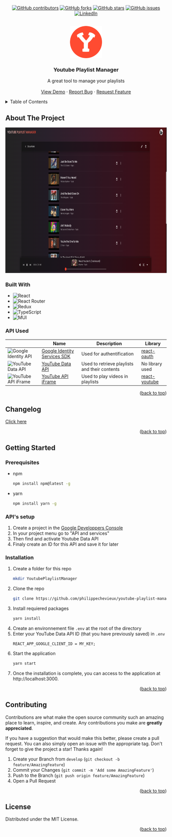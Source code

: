 <!-- Improved compatibility of back to top link: See: https://github.com/othneildrew/Best-README-Template/pull/73 -->
<a name="readme-top"></a>


<!-- 
*** PROJECT SHIELDS
*** Template for Github Stats : https://github.com/Naereen/badges
-->
<div align="center">

[![GitHub contributors](https://img.shields.io/github/contributors/philippechevieux/youtube-playlist-manager?style=for-the-badge)](https://github.com/philippechevieux/youtube-playlist-manager/)
[![GitHub forks](https://img.shields.io/github/forks/philippechevieux/youtube-playlist-manager?style=for-the-badge)](https://github.com/philippechevieux/youtube-playlist-manager/)
[![GitHub stars](https://img.shields.io/github/stars/philippechevieux/youtube-playlist-manager?style=for-the-badge)](https://github.com/philippechevieux/youtube-playlist-manager/)
[![GitHub issues](https://img.shields.io/github/issues/philippechevieux/youtube-playlist-manager?style=for-the-badge)](https://github.com/philippechevieux/youtube-playlist-manager/)
[![LinkedIn](https://img.shields.io/badge/linkedin-%230077B5.svg?style=for-the-badge&logo=linkedin&logoColor=white)](https://www.linkedin.com/in/philippe-chevieux-287829141/)
   
</div>


<!-- PROJECT LOGO -->
<br />
<div align="center">
   <img src="https://github.com/philippechevieux/youtube-playlist-manager/blob/master/public/logo192.png" alt="Logo" width="100" height="100">

  <h3 align="center">Youtube Playlist Manager</h3>

  <p align="center">
    A great tool to manage your playlists
    <br />
    <br />
    <a href="https://youtubeplaylistmanager.philintel.com/">View Demo</a>
    ·
    <a href="https://github.com/philippechevieux/youtube-playlist-manager/issues">Report Bug</a>
    ·
    <a href="https://github.com/philippechevieux/youtube-playlist-manager/issues">Request Feature</a>
  </p>
</div>


<!-- TABLE OF CONTENTS -->
<details>
  <summary>Table of Contents</summary>
  <ol>
    <li>
      <a href="#about-the-project">About The Project</a>
      <ul>
        <li><a href="#built-with">Built With</a></li>
        <li><a href="#api-used">API Used</a></li>
      </ul>
    </li>
    <li>
      <a href="#getting-started">Getting Started</a>
      <ul>
        <li><a href="#prerequisites">Prerequisites</a></li>
        <li><a href="#installation">Installation</a></li>
      </ul>
    </li>
    <li><a href="#contributing">Contributing</a></li>
    <li><a href="#license">License</a></li>
  </ol>
</details>



<!-- ABOUT THE PROJECT -->
## About The Project

<div align="center">
   <img src="https://github.com/philippechevieux/youtube-playlist-manager/blob/master/public/screenshots/1.1.0/bottom-player.png" alt="Logo" width="900" height="453">
</div>

<!-- 
*** Template for badges : https://github.com/Ileriayo/markdown-badges
-->

### Built With

* ![React](https://img.shields.io/badge/react-%2320232a.svg?style=for-the-badge&logo=react&logoColor=%2361DAFB)
* ![React Router](https://img.shields.io/badge/React_Router-CA4245?style=for-the-badge&logo=react-router&logoColor=white)
* ![Redux](https://img.shields.io/badge/redux-%23593d88.svg?style=for-the-badge&logo=redux&logoColor=white)
* ![TypeScript](https://img.shields.io/badge/typescript-%23007ACC.svg?style=for-the-badge&logo=typescript&logoColor=white)
* ![MUI](https://img.shields.io/badge/MUI-%230081CB.svg?style=for-the-badge&logo=mui&logoColor=white)

### API Used

|  | Name | Description | Library |
|---|---|---|---|
|![Google Identity API](https://img.shields.io/badge/google-4285F4?style=for-the-badge&logo=google&logoColor=white)| [Google Identity Services SDK](https://developers.google.com/identity/gsi/web/guides/overview) | Used for authentification | [react-oauth](https://github.com/MomenSherif/react-oauth)
|![YouTube Data API](https://img.shields.io/badge/YouTube-%23FF0000.svg?style=for-the-badge&logo=YouTube&logoColor=white)| [YouTube Data API](https://developers.google.com/youtube/v3/getting-started) | Used to retrieve playlists and their contents| No library used |
|![YouTube API iFrame](https://img.shields.io/badge/YouTube-%23FF0000.svg?style=for-the-badge&logo=YouTube&logoColor=white)| [YouTube API iFrame](https://developers.google.com/youtube/iframe_api_reference) | Used to play videos in playlists| [react-youtube](https://github.com/tjallingt/react-youtube) |


<p align="right">(<a href="#readme-top">back to top</a>)</p>

## Changelog

[Click here](https://github.com/philippechevieux/youtube-playlist-manager/wiki/changelog)


<p align="right">(<a href="#readme-top">back to top</a>)</p>

<!-- GETTING STARTED -->
## Getting Started
### Prerequisites
* npm
  ```sh
  npm install npm@latest -g
  ```

* yarn
  ```sh
  npm install yarn -g
  ```
  
### API's setup
1. Create a project in the [Google Developpers Console](https://console.cloud.google.com/)
2. In your project menu go to "API and services"
3. Then find and activate Youtube Data API
4. Finaly create an ID for this API and save it for later

### Installation

1. Create a folder for this repo
   ```sh
   mkdir YoutubePlaylistManager
   ```
2. Clone the repo
   ```sh
   git clone https://github.com/philippechevieux/youtube-playlist-manager.git
   ```
3. Install requiered packages
   ```sh
   yarn install
   ```
4. Create an environnement file `.env` at the root of the directory
5. Enter your YouTube Data API ID (that you have previously saved) in `.env`
   ```env
   REACT_APP_GOOGLE_CLIENT_ID = MY_KEY;
   ```
6. Start the application
   ```sh
   yarn start
   ```
7. Once the installation is complete, you can access to the application at http://localhost:3000. 

<p align="right">(<a href="#readme-top">back to top</a>)</p>


<!-- CONTRIBUTING -->
## Contributing

Contributions are what make the open source community such an amazing place to learn, inspire, and create. Any contributions you make are **greatly appreciated**.

If you have a suggestion that would make this better, please create a pull request. You can also simply open an issue with the appropriate tag.
Don't forget to give the project a star! Thanks again!

1. Create your Branch from `develop` (`git checkout -b feature/AmazingFeature`)
2. Commit your Changes (`git commit -m 'Add some AmazingFeature'`)
3. Push to the Branch (`git push origin feature/AmazingFeature`)
4. Open a Pull Request


<p align="right">(<a href="#readme-top">back to top</a>)</p>


<!-- LICENSE -->
## License

Distributed under the MIT License.

<p align="right">(<a href="#readme-top">back to top</a>)</p>
